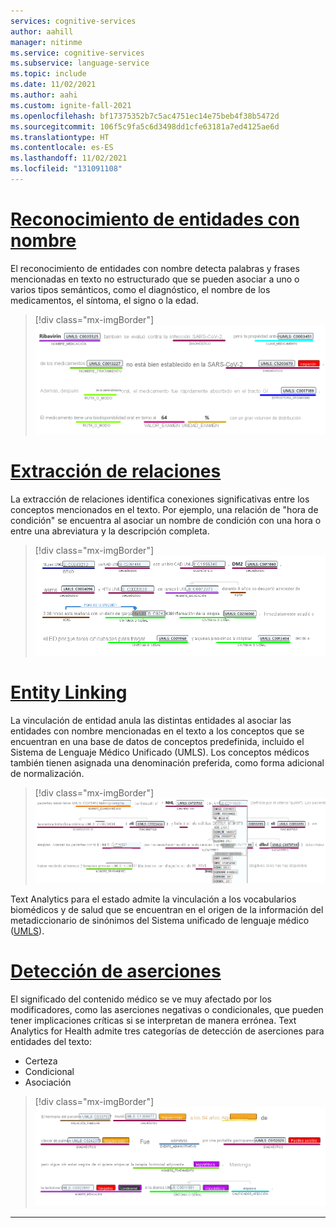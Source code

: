 ```yaml
---
services: cognitive-services
author: aahill
manager: nitinme
ms.service: cognitive-services
ms.subservice: language-service
ms.topic: include
ms.date: 11/02/2021
ms.author: aahi
ms.custom: ignite-fall-2021
ms.openlocfilehash: bf17375352b7c5ac4751ec14e75beb4f38b5472d
ms.sourcegitcommit: 106f5c9fa5c6d3498dd1cfe63181a7ed4125ae6d
ms.translationtype: HT
ms.contentlocale: es-ES
ms.lasthandoff: 11/02/2021
ms.locfileid: "131091108"
---
```

# <a name="named-entity-recognition"></a>[Reconocimiento de entidades con nombre](#tab/ner)

El reconocimiento de entidades con nombre detecta palabras y frases mencionadas en texto no estructurado que se pueden asociar a uno o varios tipos semánticos, como el diagnóstico, el nombre de los medicamentos, el síntoma, el signo o la edad.

> [!div class="mx-imgBorder"]
> ![Text Analytics para el mantenimiento de NER](../media/call-api/health-named-entity-recognition.png)

# <a name="relation-extraction"></a>[Extracción de relaciones](#tab/relation-extraction)

La extracción de relaciones identifica conexiones significativas entre los conceptos mencionados en el texto. Por ejemplo, una relación de "hora de condición" se encuentra al asociar un nombre de condición con una hora o entre una abreviatura y la descripción completa.  

> [!div class="mx-imgBorder"]
> ![Text Analytics para la extracción de relación de mantenimiento](../media/call-api/health-relation-extraction.png)


# <a name="entity-linking"></a>[Entity Linking](#tab/entity-linking)

La vinculación de entidad anula las distintas entidades al asociar las entidades con nombre mencionadas en el texto a los conceptos que se encuentran en una base de datos de conceptos predefinida, incluido el Sistema de Lenguaje Médico Unificado (UMLS). Los conceptos médicos también tienen asignada una denominación preferida, como forma adicional de normalización.

> [!div class="mx-imgBorder"]
> ![Text Analytics para la vinculación de entidades de mantenimiento](../media/call-api/health-entity-linking.png)

Text Analytics para el estado admite la vinculación a los vocabularios biomédicos y de salud que se encuentran en el origen de la información del metadiccionario de sinónimos del Sistema unificado de lenguaje médico ([UMLS](https://www.nlm.nih.gov/research/umls/sourcereleasedocs/index.html)).

# <a name="assertion-detection"></a>[Detección de aserciones](#tab/assertion-detection) 

El significado del contenido médico se ve muy afectado por los modificadores, como las aserciones negativas o condicionales, que pueden tener implicaciones críticas si se interpretan de manera errónea. Text Analytics for Health admite tres categorías de detección de aserciones para entidades del texto: 

* Certeza
* Condicional
* Asociación

> [!div class="mx-imgBorder"]
> ![Text Analytics para la negación de mantenimiento](../media/call-api/assertions.png)

---
